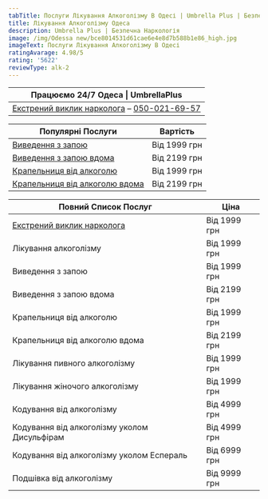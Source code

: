 ```yaml
---
tabTitle: Послуги Лікування Алкоголізму В Одесі | Umbrella Plus | Безпечна Наркологія
title: Лікування Алкоголізму Одеса
description: Umbrella Plus | Безпечна Наркологія
image: /img/Odessa new/bce8014531d61cae6e4e8d7b588b1e86_high.jpg
imageText: Послуги Лікування Алкоголізму В Одесі
ratingAvarage: 4.98/5
rating: '5622'
reviewType: alk-2
---
```


| Працюємо 24/7 Одеса \| UmbrellaPlus                                                                                                       |
| ----------------------------------------------------------------------------------------------------------------------------------------- |
| [Екстрений виклик нарколога](https://umbrella-plus.com.ua/uk/services/vivod-iz-zapoia-umbrellaplus-ua/) – [050-021-69-57](tel:0500216957) |

| Популярні Послуги                                                                                            | Вартість     |
| ------------------------------------------------------------------------------------------------------------ | ------------ |
| [Виведення з запою](vivod-iz-zapoia-od-ua)                                                                   | Від 1999 грн |
| [Виведення з запою вдома](https://umbrella-plus.com.ua/uk/services/vivod-iz-zapoia-na-domy-umbrellaplus-ua/) | Від 2199 грн |
| [Крапельниця від алкоголю](https://umbrella-plus.com.ua/uk/services/kapelnica_ot_alkogola_umbrellaplus-ua/)  | Від 1999 грн |
| [Крапельниця від алкоголю вдома](vizov-narkologa-od-ua)                                                      | Від 2199 грн |

| Повний Список Послуг                                | Ціна         |
| --------------------------------------------------- | ------------ |
| [Екстрений виклик нарколога](vizov-narkologa-od-ua) | Від 1999 грн |
| Лікування алкоголізму                               | Від 1999 грн |
| Виведення з запою                                   | Від 1999 грн |
| Виведення з запою вдома                             | Від 2199 грн |
| Крапельниця від алкоголю                            | Від 1999 грн |
| Крапельниця від алкоголю вдома                      | Від 2199 грн |
| Лікування пивного алкоголізму                       | Від 1999 грн |
| Лікування жіночого алкоголізму                      | Від 1999 грн |
| Кодування від алкоголізму                           | Від 4999 грн |
| Кодування від алкоголізму уколом Дисульфірам        | Від 4999 грн |
| Кодування від алкоголізму уколом Еспераль           | Від 6999 грн |
| Подшівка від алкоголізму                            | Від 9999 грн |

